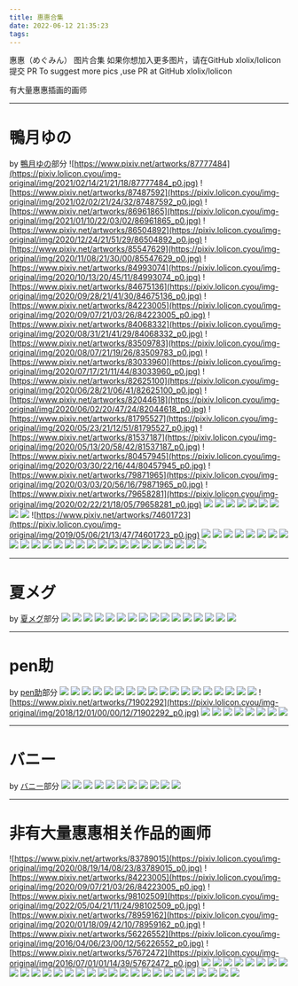 ```yaml
---
title: 惠惠合集
date: 2022-06-12 21:35:23
tags:
---
```


惠惠（めぐみん） 图片合集
如果你想加入更多图片，请在GitHub xlolix/lolicon 提交 PR
To suggest more pics ,use PR at GitHub xlolix/lolicon 

有大量惠惠插画的画师

---

# 鴨月ゆの
by [鴨月ゆの](https://www.pixiv.net/users/26410504)部分
![https://www.pixiv.net/artworks/87777484](https://pixiv.lolicon.cyou/img-original/img/2021/02/14/21/21/18/87777484_p0.jpg)
![https://www.pixiv.net/artworks/87487592](https://pixiv.lolicon.cyou/img-original/img/2021/02/02/21/24/32/87487592_p0.jpg)
![https://www.pixiv.net/artworks/86961865](https://pixiv.lolicon.cyou/img-original/img/2021/01/10/22/03/02/86961865_p0.jpg)
![https://www.pixiv.net/artworks/86504892](https://pixiv.lolicon.cyou/img-original/img/2020/12/24/21/51/29/86504892_p0.jpg)
![https://www.pixiv.net/artworks/85547629](https://pixiv.lolicon.cyou/img-original/img/2020/11/08/21/30/00/85547629_p0.jpg)
![https://www.pixiv.net/artworks/84993074](https://pixiv.lolicon.cyou/img-original/img/2020/10/13/20/45/11/84993074_p0.jpg)
![https://www.pixiv.net/artworks/84675136](https://pixiv.lolicon.cyou/img-original/img/2020/09/28/21/41/30/84675136_p0.jpg)
![https://www.pixiv.net/artworks/84223005](https://pixiv.lolicon.cyou/img-original/img/2020/09/07/21/03/26/84223005_p0.jpg)
![https://www.pixiv.net/artworks/84068332](https://pixiv.lolicon.cyou/img-original/img/2020/08/31/21/41/29/84068332_p0.jpg)
![https://www.pixiv.net/artworks/83509783](https://pixiv.lolicon.cyou/img-original/img/2020/08/07/21/19/26/83509783_p0.jpg)
![https://www.pixiv.net/artworks/83033960](https://pixiv.lolicon.cyou/img-original/img/2020/07/17/21/11/44/83033960_p0.jpg)
![https://www.pixiv.net/artworks/82625100](https://pixiv.lolicon.cyou/img-original/img/2020/06/28/21/06/41/82625100_p0.jpg)
![https://www.pixiv.net/artworks/82044618](https://pixiv.lolicon.cyou/img-original/img/2020/06/02/20/47/24/82044618_p0.jpg)
![https://www.pixiv.net/artworks/81795527](https://pixiv.lolicon.cyou/img-original/img/2020/05/23/21/12/51/81795527_p0.jpg)
![https://www.pixiv.net/artworks/81537187](https://pixiv.lolicon.cyou/img-original/img/2020/05/13/20/58/42/81537187_p0.jpg)
![https://www.pixiv.net/artworks/80457945](https://pixiv.lolicon.cyou/img-original/img/2020/03/30/22/16/44/80457945_p0.jpg)
![https://www.pixiv.net/artworks/79871965](https://pixiv.lolicon.cyou/img-original/img/2020/03/03/20/56/16/79871965_p0.jpg)
![https://www.pixiv.net/artworks/79658281](https://pixiv.lolicon.cyou/img-original/img/2020/02/22/21/18/05/79658281_p0.jpg)
![](https://pixiv.lolicon.cyou/img-original/img/2020/01/31/21/22/19/79199706_p0.jpg)
![](https://pixiv.lolicon.cyou/img-original/img/2020/01/03/20/18/57/78688538_p0.jpg)
![](https://pixiv.lolicon.cyou/img-original/img/2019/10/30/22/00/45/77556762_p0.jpg)
![](https://pixiv.lolicon.cyou/img-original/img/2019/10/20/21/52/52/77394163_p0.jpg)
![](https://pixiv.lolicon.cyou/img-original/img/2019/08/18/12/37/31/76322941_p0.jpg)
![](https://pixiv.lolicon.cyou/img-original/img/2019/08/03/21/30/12/76058359_p0.jpg)
![](https://pixiv.lolicon.cyou/img-original/img/2019/06/04/21/21/56/75060309_p0.jpg)
![](https://pixiv.lolicon.cyou/img-original/img/2019/06/04/21/21/56/75060309_p2.jpg)
![](https://pixiv.lolicon.cyou/img-original/img/2019/06/04/21/21/56/75060309_p4.jpg)
![https://www.pixiv.net/artworks/74601723](https://pixiv.lolicon.cyou/img-original/img/2019/05/06/21/13/47/74601723_p0.jpg)
![](https://pixiv.lolicon.cyou/img-original/img/2019/04/16/21/39/14/74234315_p0.jpg)
![](https://pixiv.lolicon.cyou/img-original/img/2019/03/21/21/50/31/73801280_p0.jpg)
![](https://pixiv.lolicon.cyou/img-original/img/2019/02/22/21/39/29/73328961_p0.jpg)
![](https://pixiv.lolicon.cyou/img-original/img/2019/02/01/20/47/24/72950561_p0.jpg)
![](https://pixiv.lolicon.cyou/img-original/img/2019/01/27/14/09/02/72868106_p0.jpg)
![](https://pixiv.lolicon.cyou/img-original/img/2019/01/13/20/59/47/72644518_p0.jpg)
![](https://pixiv.lolicon.cyou/img-original/img/2019/01/13/10/34/22/72635998_p0.jpg)
![](https://pixiv.lolicon.cyou/img-original/img/2018/12/31/23/43/45/72412680_p0.jpg)
![](https://pixiv.lolicon.cyou/img-original/img/2018/11/27/21/24/36/71859368_p0.jpg)
![](https://pixiv.lolicon.cyou/img-original/img/2018/10/14/20/32/38/71181727_p0.jpg)
![](https://pixiv.lolicon.cyou/img-original/img/2018/10/10/16/23/35/71116032_p0.jpg)
![](https://pixiv.lolicon.cyou/img-original/img/2021/04/20/23/26/34/89285395_p0.jpg)
![](https://pixiv.lolicon.cyou/img-original/img/2021/06/19/23/38/02/90669530_p0.jpg)
![](https://pixiv.lolicon.cyou/img-original/img/2021/10/01/21/21/03/93150364_p0.jpg)
![](https://pixiv.lolicon.cyou/img-original/img/2021/10/31/21/42/45/93824422_p0.jpg)
![](https://pixiv.lolicon.cyou/img-original/img/2021/11/03/22/15/17/93898409_p0.jpg)
![](https://pixiv.lolicon.cyou/img-original/img/2021/11/16/21/55/18/94177938_p0.jpg)
![](https://pixiv.lolicon.cyou/img-original/img/2021/11/16/21/55/18/94177938_p1.jpg)
![](https://pixiv.lolicon.cyou/img-original/img/2021/11/16/21/55/18/94177938_p6.jpg)
![](https://pixiv.lolicon.cyou/img-original/img/2021/11/16/21/55/18/94177938_p14.jpg)
![](https://pixiv.lolicon.cyou/img-original/img/2021/12/04/00/48/20/94545621_p0.jpg)
![](https://pixiv.lolicon.cyou/img-original/img/2021/12/24/21/08/21/94985125_p0.jpg)
![](https://pixiv.lolicon.cyou/img-original/img/2021/12/31/22/08/11/95175015_p0.jpg)
![](https://pixiv.lolicon.cyou/img-original/img/2022/01/11/21/16/09/95463252_p0.jpg)
![](https://pixiv.lolicon.cyou/img-original/img/2022/02/14/21/24/33/96253814_p0.jpg)
![](https://pixiv.lolicon.cyou/img-original/img/2022/05/04/21/11/24/98102509_p0.jpg)

---
# 夏メグ
by [夏メグ](https://www.pixiv.net/users/23926967)部分
![](https://pixiv.lolicon.cyou/img-original/img/2021/06/07/00/00/01/90379893_p0.jpg)
![](https://pixiv.lolicon.cyou/img-original/img/2021/01/04/00/00/13/86800208_p0.jpg)
![](https://pixiv.lolicon.cyou/img-original/img/2021/12/04/18/30/01/94559520_p0.jpg)
![](https://pixiv.lolicon.cyou/img-original/img/2021/09/12/00/00/04/92677381_p0.jpg)
![](https://pixiv.lolicon.cyou/img-original/img/2021/09/09/00/00/05/92607146_p0.jpg)
![](https://pixiv.lolicon.cyou/img-original/img/2021/07/07/19/16/24/91078998_p0.jpg)
![](https://pixiv.lolicon.cyou/img-original/img/2021/05/15/00/00/03/89838841_p0.jpg)
![](https://pixiv.lolicon.cyou/img-original/img/2021/03/03/00/00/03/88174409_p0.jpg)
![](https://pixiv.lolicon.cyou/img-original/img/2021/02/22/00/00/13/87952428_p0.jpg)
![](https://pixiv.lolicon.cyou/img-original/img/2021/02/14/00/00/10/87745584_p0.jpg)
![](https://pixiv.lolicon.cyou/img-original/img/2021/01/11/00/00/02/86965685_p0.jpg)
![](https://pixiv.lolicon.cyou/img-original/img/2021/01/09/01/30/04/86916614_p0.jpg)
![](https://pixiv.lolicon.cyou/img-original/img/2020/12/22/00/00/01/86445559_p0.jpg)
![](https://pixiv.lolicon.cyou/img-original/img/2020/12/16/00/00/12/86324870_p0.jpg)
![](https://pixiv.lolicon.cyou/img-original/img/2020/12/10/00/07/27/86201092_p0.jpg)
![](https://pixiv.lolicon.cyou/img-original/img/2020/06/03/18/00/03/82062723_p0.jpg)

---

# pen助
by [pen助](https://www.pixiv.net/users/216924)部分
![](https://pixiv.lolicon.cyou/img-original/img/2020/12/04/00/00/07/86074439_p0.jpg)
![](https://pixiv.lolicon.cyou/img-original/img/2020/10/12/00/06/39/84958795_p0.jpg)
![](https://pixiv.lolicon.cyou/img-original/img/2020/06/13/00/00/06/82275663_p0.jpg)
![](https://pixiv.lolicon.cyou/img-original/img/2020/05/10/01/42/37/81441792_p0.jpg)
![](https://pixiv.lolicon.cyou/img-original/img/2020/03/30/00/16/39/80441198_p0.jpg)
![](https://pixiv.lolicon.cyou/img-original/img/2020/01/05/00/00/04/78714759_p0.png)
![](https://pixiv.lolicon.cyou/img-original/img/2019/11/07/00/00/01/77688090_p0.png)
![](https://pixiv.lolicon.cyou/img-original/img/2019/10/18/00/00/05/77343980_p0.png)
![](https://pixiv.lolicon.cyou/img-original/img/2019/07/18/00/04/08/75778201_p0.png)
![](https://pixiv.lolicon.cyou/img-original/img/2019/07/01/00/00/05/75491909_p0.jpg)
![](https://pixiv.lolicon.cyou/img-original/img/2019/05/27/00/00/01/74923150_p0.jpg)
![](https://pixiv.lolicon.cyou/img-original/img/2019/05/23/00/00/02/74855847_p0.jpg)
![](https://pixiv.lolicon.cyou/img-original/img/2019/05/19/00/12/23/74791632_p0.jpg)
![](https://pixiv.lolicon.cyou/img-original/img/2019/05/18/00/33/06/74774735_p0.jpg)
![](https://pixiv.lolicon.cyou/img-original/img/2019/04/04/00/00/02/74030396_p0.jpg)
![](https://pixiv.lolicon.cyou/img-original/img/2019/02/26/00/30/12/73393771_p0.jpg)
![](https://pixiv.lolicon.cyou/img-original/img/2019/01/28/00/06/14/72879035_p0.jpg)
![](https://pixiv.lolicon.cyou/img-original/img/2017/12/18/00/00/02/66335750_p0.jpg)
![https://www.pixiv.net/artworks/71902292](https://pixiv.lolicon.cyou/img-original/img/2018/12/01/00/00/12/71902292_p0.jpg)
![](https://pixiv.lolicon.cyou/img-original/img/2020/12/30/17/54/51/86649897_p0.jpg)
![](https://pixiv.lolicon.cyou/img-original/img/2018/04/13/00/00/04/68201361_p0.jpg)
![](https://pixiv.lolicon.cyou/img-original/img/2018/02/23/00/00/10/67412365_p0.jpg)
![](https://pixiv.lolicon.cyou/img-original/img/2017/10/02/00/18/19/65231679_p0.png)
![](https://pixiv.lolicon.cyou/img-original/img/2017/08/28/00/00/01/64653707_p0.png)
![](https://pixiv.lolicon.cyou/img-original/img/2017/08/11/00/20/46/64344214_p0.png)
![](https://pixiv.lolicon.cyou/img-original/img/2017/07/21/00/30/01/63966757_p0.png)
![](https://pixiv.lolicon.cyou/img-original/img/2020/08/29/00/00/08/83996000_p0.jpg)

---

# バニー
by [バニー](https://www.pixiv.net/users/1126398)部分
![](https://pixiv.lolicon.cyou/img-original/img/2021/01/11/19/35/12/86984819_p0.jpg)
![](https://pixiv.lolicon.cyou/img-original/img/2021/08/30/01/38/21/92367104_p0.jpg)
![](https://pixiv.lolicon.cyou/img-original/img/2021/07/08/20/15/06/91102796_p0.jpg)
![](https://pixiv.lolicon.cyou/img-original/img/2021/07/01/21/07/10/90941290_p0.jpg)
![](https://pixiv.lolicon.cyou/img-original/img/2021/04/24/00/55/06/89346767_p0.jpg)
![](https://pixiv.lolicon.cyou/img-original/img/2021/03/29/18/19/05/88789199_p0.jpg)
![](https://pixiv.lolicon.cyou/img-original/img/2021/02/05/22/17/29/87553746_p0.jpg)
![](https://pixiv.lolicon.cyou/img-original/img/2021/01/11/19/35/12/86984819_p0.jpg)
![](https://pixiv.lolicon.cyou/img-original/img/2021/01/03/16/29/32/86786972_p0.jpg)
![](https://pixiv.lolicon.cyou/img-original/img/2020/12/13/18/59/04/86278309_p0.jpg)
![](https://pixiv.lolicon.cyou/img-original/img/2020/11/11/21/39/39/85608603_p0.jpg)

---

# 非有大量惠惠相关作品的画师
![https://www.pixiv.net/artworks/83789015](https://pixiv.lolicon.cyou/img-original/img/2020/08/19/14/08/23/83789015_p0.jpg)
![https://www.pixiv.net/artworks/84223005](https://pixiv.lolicon.cyou/img-original/img/2020/09/07/21/03/26/84223005_p0.jpg)
![https://www.pixiv.net/artworks/98102509](https://pixiv.lolicon.cyou/img-original/img/2022/05/04/21/11/24/98102509_p0.jpg)
![https://www.pixiv.net/artworks/78959162](https://pixiv.lolicon.cyou/img-original/img/2020/01/18/09/42/10/78959162_p0.jpg)
![https://www.pixiv.net/artworks/56226552](https://pixiv.lolicon.cyou/img-original/img/2016/04/06/23/00/12/56226552_p0.jpg)
![https://www.pixiv.net/artworks/57672472](https://pixiv.lolicon.cyou/img-original/img/2016/07/01/01/14/39/57672472_p0.jpg)
![](https://pixiv.lolicon.cyou/img-original/img/2016/04/20/18/05/07/56443853_p0.jpg)
![](https://pixiv.lolicon.cyou/img-original/img/2017/10/03/15/08/50/65253613_p0.jpg)
![](https://pixiv.lolicon.cyou/img-original/img/2017/02/14/16/30/45/61449769_p0.png)
![](https://pixiv.lolicon.cyou/img-original/img/2020/07/07/21/06/03/82821434_p0.png)
![](https://pixiv.lolicon.cyou/img-original/img/2020/08/20/06/13/43/83805549_p0.png)
![](https://pixiv.lolicon.cyou/img-original/img/2020/10/05/18/49/17/84822081_p0.jpg)
![](https://pixiv.lolicon.cyou/img-original/img/2020/03/28/00/23/20/80392125_p0.png)
![](https://pixiv.lolicon.cyou/img-original/img/2019/06/11/00/00/01/75164731_p0.jpg)
![](https://pixiv.lolicon.cyou/img-original/img/2019/09/17/01/03/38/76824063_p0.jpg)
![](https://pixiv.lolicon.cyou/img-original/img/2021/09/18/11/23/53/92825853_p0.jpg)
![](https://pixiv.lolicon.cyou/img-original/img/2019/06/26/04/54/56/75411374_p0.png)
![](https://pixiv.lolicon.cyou/img-original/img/2014/08/25/18/53/40/45582461_p0.jpg)
![](https://pixiv.lolicon.cyou/img-original/img/2019/10/24/18/27/39/77456390_p0.png)
![](https://pixiv.lolicon.cyou/img-original/img/2017/03/10/00/02/10/61829597_p0.png)
![](https://pixiv.lolicon.cyou/img-original/img/2019/08/23/19/42/24/76417363_p0.png)
![](https://pixiv.lolicon.cyou/img-original/img/2019/09/07/00/14/30/76655068_p0.png)
![](https://pixiv.lolicon.cyou/img-original/img/2017/11/18/00/02/36/65934576_p0.png)
![](https://pixiv.lolicon.cyou/img-original/img/2017/07/21/20/05/23/63976460_p0.png)
![](https://pixiv.lolicon.cyou/img-original/img/2017/07/01/04/47/20/63644089_p0.png)
![](https://pixiv.lolicon.cyou/img-original/img/2020/07/20/18/02/43/83101254_p0.png)
![](https://pixiv.lolicon.cyou/img-original/img/2019/05/19/19/08/59/74804479_p0.jpg)
![](https://pixiv.lolicon.cyou/img-original/img/2019/09/05/07/44/57/76629965_p0.jpg)
![](https://pixiv.lolicon.cyou/img-original/img/2019/09/07/19/13/25/76665837_p0.jpg)
![](https://pixiv.lolicon.cyou/img-original/img/2020/12/06/15/08/24/86128326_p0.jpg)
![](https://pixiv.lolicon.cyou/img-original/img/2020/09/11/00/00/14/84287669_p0.png)
![](https://pixiv.lolicon.cyou/img-original/img/2020/10/31/00/00/22/85338327_p0.png)
![](https://pixiv.lolicon.cyou/img-original/img/2019/07/17/18/57/23/75772206_p0.jpg)
![](https://pixiv.lolicon.cyou/img-original/img/2017/06/19/00/28/41/63456926_p0.png)
![](https://pixiv.lolicon.cyou/img-original/img/2020/10/31/00/30/05/85340093_p0.jpg)
